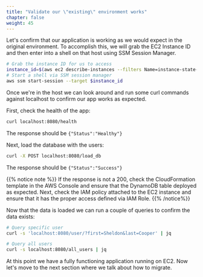 ```yaml
---
title: "Validate our \"existing\" environment works"
chapter: false
weight: 45
---
```


Let's confirm that our application is working as we would expect in the original environment.
To accomplish this, we will grab the EC2 Instance ID and then enter into a shell on that host using SSM Session Manager.

```bash
# Grab the instance ID for us to access
instance_id=$(aws ec2 describe-instances --filters Name=instance-state-name,Values=running Name=tag:Name,Values=BuildEc2EnvironmentStack/ApplicationASG --query Reservations[].Instances[0].InstanceId --output text)
# Start a shell via SSM session manager
aws ssm start-session --target $instance_id
```

Once we're in the host we can look around and run some curl commands against localhost to confirm our app works as expected.

First, check the health of the app:

```bash
curl localhost:8080/health
```

The response should be `{"Status":"Healthy"}`

Next, load the database with the users:

```bash
curl -X POST localhost:8080/load_db
```

The response should be `{"Status":"Success"}`

{{% notice note %}}
If the response is not a 200, check the CloudFormation template in the AWS Console and ensure that the DynamoDB table deployed as expected.
Next, check the IAM policy attached to the EC2 instance and ensure that it has the proper access defined via IAM Role.
{{% /notice%}}

Now that the data is loaded we can run a couple of queries to confirm the data exists:

```bash
# Query specific user
curl -s 'localhost:8080/user/?first=Sheldon&last=Cooper' | jq
```

```bash
# Query all users
curl -s localhost:8080/all_users | jq
```

At this point we have a fully functioning application running on EC2. 
Now let's move to the next section where we talk about how to migrate.